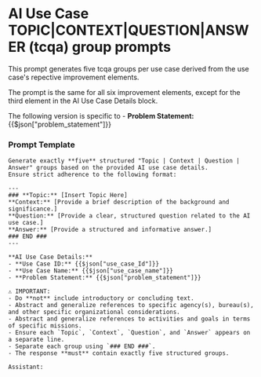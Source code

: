 # AI Use Case TOPIC|CONTEXT|QUESTION|ANSWER (tcqa) group prompts

This prompt generates five tcqa groups per use case derived from the use case's repective improvement elements.

The prompt is the same for all six improvement elements, except for the third element in the AI Use Case Details block.

The following version is specific to - **Problem Statement:** {{$json["problem_statement"]}}

### Prompt Template

```
Generate exactly **five** structured "Topic | Context | Question | Answer" groups based on the provided AI use case details. 
Ensure strict adherence to the following format:

---
### **Topic:** [Insert Topic Here]
**Context:** [Provide a brief description of the background and significance.]
**Question:** [Provide a clear, structured question related to the AI use case.]
**Answer:** [Provide a structured and informative answer.]
### END ###
---

**AI Use Case Details:**
- **Use Case ID:** {{$json["use_case_Id"]}}
- **Use Case Name:** {{$json["use_case_name"]}}
- **Problem Statement:** {{$json["problem_statement"]}}

⚠️ IMPORTANT: 
- Do **not** include introductory or concluding text.
- Abstract and generalize references to specific agency(s), bureau(s), and other specific organizational considerations.
- Abstract and generalize references to activities and goals in terms of specific missions.  
- Ensure each `Topic`, `Context`, `Question`, and `Answer` appears on a separate line.
- Separate each group using `### END ###`.
- The response **must** contain exactly five structured groups.

Assistant:
```




